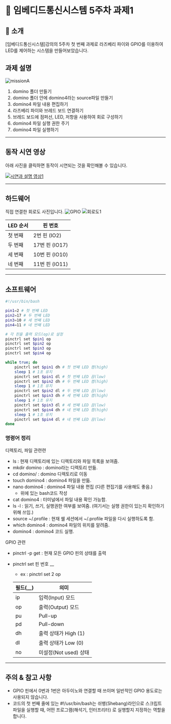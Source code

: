 
# 📌 임베디드통신시스템 5주차 과제1

## 📖 소개

[임베디드통신시스템]강의의 5주차 첫 번째 과제로 라즈베리 파이와 GPIO를 이용하여 LED를 제어하는 시스템을 만들어보았습니다. 

## 과제 설명

![missionA](image1/missionA.png)

1. domino 폴더 만들기
2. domino 폴더 안에 domino4라는 source파일 만들기
3. domino4 파일 내용 편집하기 
4. 라즈베리 파이와 브레드 보드 연결하기
5. 브레드 보드에 점퍼선, LED, 저항을 사용하여 회로 구성하기 
6. domino4 파일 실행 권한 주기
7. domino4 파일 실행하기 

---
## 동작 시연 영상

아래 사진을 클릭하면 동작이 시연되는 것을 확인해볼 수 있습니다.

[![시연과 설명 영상1](image1/5주차1.jpg)](https://www.youtube.com/watch?v=owaUdgGs-cA)

--- 
## 하드웨어
직접 연결한 회로도 사진입니다. 
![GPIO](image1/GPIO.jpg)
![회로도1](image1/회로도1.jpg)

| LED 순서 | 핀 번호 |
|----------|---------|
|   첫 번째  | 2번 핀 (IO2) |
|   두 번째  | 17번 핀 (IO17) |
|   세 번째  | 10번 핀 (IO10) |
|   네 번째  | 11번 핀 (IO11) |

---

## 소프트웨어

```bash
#!/usr/bin/bash

pin1=2 # 첫 번째 LED
pin2=17 # 두 번째 LED
pin3=10 # 세 번째 LED
pin4=11 # 네 번째 LED

# 각 핀을 출력 모드(op)로 설정
pinctrl set $pin1 op 
pinctrl set $pin2 op
pinctrl set $pin3 op
pinctrl set $pin4 op

while true; do
    pinctrl set $pin1 dh # 첫 번째 LED 켬(high)
    sleep 1 # 1초 유지
    pinctrl set $pin1 dl # 첫 번째 LED 끔(low)
    pinctrl set $pin2 dh # 두 번째 LED 켬(high)
    sleep 1 # 1초 유지
    pinctrl set $pin2 dl # 두 번째 LED 끔(low)
    pinctrl set $pin3 dh # 세 번째 LED 켬(high)
    sleep 1 # 1초 유지
    pinctrl set $pin3 dl # 세 번째 LED 끔(low)
    pinctrl set $pin4 dh # 네 번째 LED 켬(high)
    sleep 1 # 1초 유지
    pinctrl set $pin4 dl # 네 번째 LED 끔(low)
done
```

### 명령어 정리
디렉토리, 파일 관련련
- ls : 현재 디렉토리에 있는 디렉토리와 파일 목록을 보여줌.
- mkdir domino : domino라는 디렉토리 만듦. 
- cd domino/ : domino 디렉토리로 이동 
- touch domino4 : domino4 파일을 만듦.  
- nano domino4 : domino4 파일 내용 편집 (다른 편집기를 사용해도 좋음.) 
    - 위에 있는 bash코드 작성 
- cat domino4 : 터미널에서 파일 내용 확인 가능함. 
- ls -l : 읽기, 쓰기, 실행권한 여부를 보여줌. (여기서는 실행 권한이 있는지 확인하기 위해 쓰임.)
- source ~/.profile : 현재 쉘 세션에서 ~/.profile 파일을 다시 실행하도록 함.
- which domino4 : domino4 파일의 위치를 알려줌. 
- domino4 : domino4 코드 실행.

GPIO 관련 
- pinctrl -p get : 현재 모든 GPIO 핀의 상태를 출력
- pinctrl set 핀 번호 __ 
    - ex : pinctrl set 2 op    

    | 필드(__)	| 의미 |    
    |-------|--------|    
    | ip  | 입력(Input) 모드 |   
    | op  | 출력(Output) 모드 |
    | pu  | Pull-up |
    | pd  | Pull-down |
    | dh  | 출력 상태가 High (1) |
    | dl  | 출력 상태가 Low (0)  |
    | no  | 미설정(Not used) 상태  |

___
## 주의 & 참고 사항

- GPIO 핀에서 0번과 1번은 아두이노와 연결할 때 쓰이며 일반적인 GPIO 용도로는 사용되지 않습니다. 
- 코드의 첫 번째 줄에 있는 #!/usr/bin/bash는 쉬뱅(Shebang)라인으로 스크립트 파일을 실행할 때, 어떤 프로그램(해석기, 인터프리터) 로 실행할지 지정하는 역할을 합니다. 